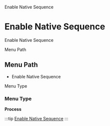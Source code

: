 
Enable Native Sequence
# Enable Native Sequence


Enable Native Sequence

Menu Path
## Menu Path



- Enable Native Sequence

Menu Type
### Menu Type

**Process**


:::tip
[Enable Native Sequence](functional-guide/process/process-ad_native_sequence_enable.md)
:::